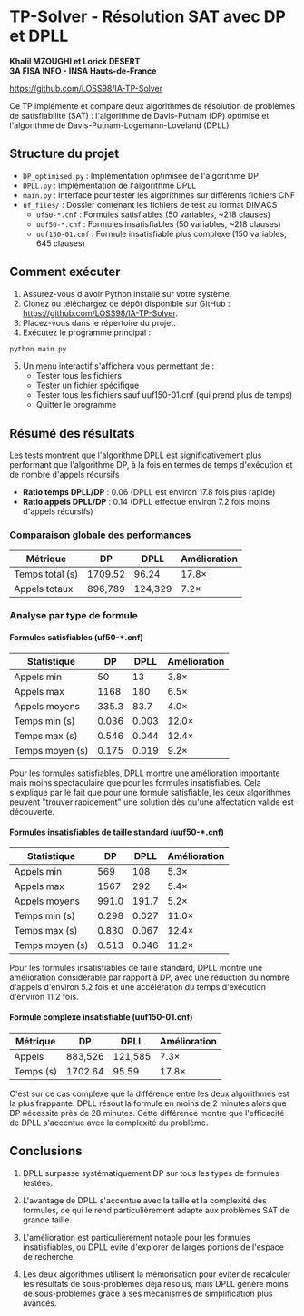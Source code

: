 # TP-Solver - Résolution SAT avec DP et DPLL
**Khalil MZOUGHI et Lorick DESERT<br>
3A FISA INFO - INSA Hauts-de-France**

https://github.com/LOSS98/IA-TP-Solver

Ce TP implémente et compare deux algorithmes de résolution de problèmes de satisfiabilité (SAT) : l'algorithme de Davis-Putnam (DP) optimisé et l'algorithme de Davis-Putnam-Logemann-Loveland (DPLL).

## Structure du projet

- `DP_optimised.py` : Implémentation optimisée de l'algorithme DP
- `DPLL.py` : Implémentation de l'algorithme DPLL
- `main.py` : Interface pour tester les algorithmes sur différents fichiers CNF
- `uf_files/` : Dossier contenant les fichiers de test au format DIMACS
  - `uf50-*.cnf` : Formules satisfiables (50 variables, ~218 clauses)
  - `uuf50-*.cnf` : Formules insatisfiables (50 variables, ~218 clauses)
  - `uuf150-01.cnf` : Formule insatisfiable plus complexe (150 variables, 645 clauses)

## Comment exécuter

1. Assurez-vous d'avoir Python installé sur votre système.
2. Clonez ou téléchargez ce dépôt disponible sur GitHub : https://github.com/LOSS98/IA-TP-Solver.
3. Placez-vous dans le répertoire du projet.
4. Exécutez le programme principal :

```bash
python main.py
```

5. Un menu interactif s'affichera vous permettant de :
   - Tester tous les fichiers
   - Tester un fichier spécifique
   - Tester tous les fichiers sauf uuf150-01.cnf (qui prend plus de temps)
   - Quitter le programme

## Résumé des résultats

Les tests montrent que l'algorithme DPLL est significativement plus performant que l'algorithme DP, à la fois en termes de temps d'exécution et de nombre d'appels récursifs :

- **Ratio temps DPLL/DP** : 0.06 (DPLL est environ 17.8 fois plus rapide)
- **Ratio appels DPLL/DP** : 0.14 (DPLL effectue environ 7.2 fois moins d'appels récursifs)

### Comparaison globale des performances

| Métrique | DP | DPLL | Amélioration |
|----------|-------|--------|--------------|
| Temps total (s) | 1709.52 | 96.24 | 17.8× |
| Appels totaux | 896,789 | 124,329 | 7.2× |

### Analyse par type de formule

#### Formules satisfiables (uf50-*.cnf)

| Statistique | DP | DPLL | Amélioration |
|-------------|-------|--------|--------------|
| Appels min | 50 | 13 | 3.8× |
| Appels max | 1168 | 180 | 6.5× |
| Appels moyens | 335.3 | 83.7 | 4.0× |
| Temps min (s) | 0.036 | 0.003 | 12.0× |
| Temps max (s) | 0.546 | 0.044 | 12.4× |
| Temps moyen (s) | 0.175 | 0.019 | 9.2× |

Pour les formules satisfiables, DPLL montre une amélioration importante mais moins spectaculaire que pour les formules insatisfiables. Cela s'explique par le fait que pour une formule satisfiable, les deux algorithmes peuvent "trouver rapidement" une solution dès qu'une affectation valide est découverte.

#### Formules insatisfiables de taille standard (uuf50-*.cnf)

| Statistique | DP | DPLL | Amélioration |
|-------------|-------|--------|--------------|
| Appels min | 569 | 108 | 5.3× |
| Appels max | 1567 | 292 | 5.4× |
| Appels moyens | 991.0 | 191.7 | 5.2× |
| Temps min (s) | 0.298 | 0.027 | 11.0× |
| Temps max (s) | 0.830 | 0.067 | 12.4× |
| Temps moyen (s) | 0.513 | 0.046 | 11.2× |

Pour les formules insatisfiables de taille standard, DPLL montre une amélioration considérable par rapport à DP, avec une réduction du nombre d'appels d'environ 5.2 fois et une accélération du temps d'exécution d'environ 11.2 fois.

#### Formule complexe insatisfiable (uuf150-01.cnf)

| Métrique | DP | DPLL | Amélioration |
|----------|-------|--------|--------------|
| Appels | 883,526 | 121,585 | 7.3× |
| Temps (s) | 1702.64 | 95.59 | 17.8× |

C'est sur ce cas complexe que la différence entre les deux algorithmes est la plus frappante. DPLL résout la formule en moins de 2 minutes alors que DP nécessite près de 28 minutes. Cette différence montre que l'efficacité de DPLL s'accentue avec la complexité du problème.

## Conclusions

1. DPLL surpasse systématiquement DP sur tous les types de formules testées.

2. L'avantage de DPLL s'accentue avec la taille et la complexité des formules, ce qui le rend particulièrement adapté aux problèmes SAT de grande taille.

3. L'amélioration est particulièrement notable pour les formules insatisfiables, où DPLL évite d'explorer de larges portions de l'espace de recherche.

4. Les deux algorithmes utilisent la mémorisation pour éviter de recalculer les résultats de sous-problèmes déjà résolus, mais DPLL génère moins de sous-problèmes grâce à ses mécanismes de simplification plus avancés.